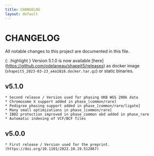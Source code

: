 ```yaml
---
title: CHANGELOG
layout: default
---
```


# CHANGELOG

All notable changes to this project are documented in this file.

{: .highlight }
Version 5.1.0 is now available [here] (https://github.com/odelaneau/shapeit5/releases) as docker image (`shapeit5_2023-03-23_a4a1818.docker.tar.gz`) or static binaries. 


## v5.1.0
	* Second release / Version used for phasing UKB WGS 200k data
	* Chromosome X support added in phase_[common/rare]
	* Pedigree phasing support added in phase_[common/rare/ligate]
	* Many small optimizations in phase_[common/rare]
	* IBD2 protection improved in phase_common abd added in phase_rare
	* Automatic indexing of VCF/BCF files	

## v5.0.0
	* First release / Version used for the preprint. (https://doi.org/10.1101/2022.10.19.512867)
	